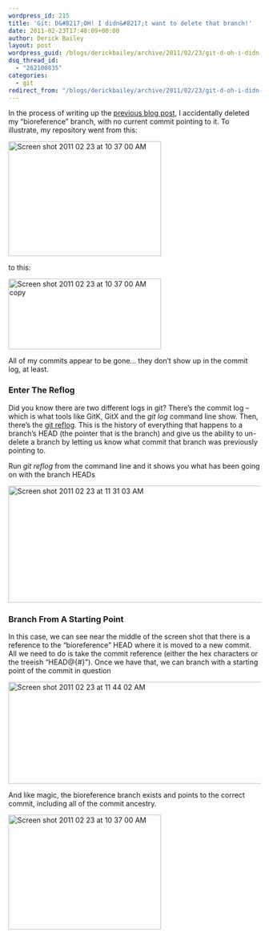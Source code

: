 ```yaml
---
wordpress_id: 215
title: 'Git: D&#8217;OH! I didn&#8217;t want to delete that branch!'
date: 2011-02-23T17:48:09+00:00
author: Derick Bailey
layout: post
wordpress_guid: /blogs/derickbailey/archive/2011/02/23/git-d-oh-i-didn-t-want-to-delete-that-branch.aspx
dsq_thread_id:
  - "262100835"
categories:
  - git
redirect_from: "/blogs/derickbailey/archive/2011/02/23/git-d-oh-i-didn-t-want-to-delete-that-branch.aspx/"
---
```

In the process of writing up the [previous blog post](http://www.lostechies.com/blogs/derickbailey/archive/2011/02/23/git-oops-i-didn-t-mean-to-commit-on-that-remote-tracking-branch.aspx), I accidentally deleted my &#8220;bioreference&#8221; branch, with no current commit pointing to it. To illustrate, my repository went from this:

<img src="http://lostechies.com/content/derickbailey/uploads/2011/03/Screen-shot-2011-02-23-at-10.37.00-AM.png" border="0" alt="Screen shot 2011 02 23 at 10 37 00 AM" width="305" height="229" />

to this:

<img src="http://lostechies.com/content/derickbailey/uploads/2011/03/Screen-shot-2011-02-23-at-10.37.00-AM-copy.png" border="0" alt="Screen shot 2011 02 23 at 10 37 00 AM copy" width="305" height="141" />

All of my commits appear to be gone&#8230; they don&#8217;t show up in the commit log, at least.

 

### Enter The Reflog

Did you know there are two different logs in git? There&#8217;s the commit log &#8211; which is what tools like GitK, GitX and the _git log_ command line show. Then, there&#8217;s the [git reflog](http://www.kernel.org/pub/software/scm/git/docs/git-reflog.html). This is the history of everything that happens to a branch&#8217;s HEAD (the pointer that is the branch) and give us the ability to un-delete a branch by letting us know what commit that branch was previously pointing to.

Run _git reflog_ from the command line and it shows you what has been going on with the branch HEADs

<img src="http://lostechies.com/content/derickbailey/uploads/2011/03/Screen-shot-2011-02-23-at-11.31.03-AM.png" border="0" alt="Screen shot 2011 02 23 at 11 31 03 AM" width="600" height="233" />

 

### Branch From A Starting Point

In this case, we can see near the middle of the screen shot that there is a reference to the &#8220;bioreference&#8221; HEAD where it is moved to a new commit. All we need to do is take the commit reference (either the hex characters or the treeish &#8220;HEAD@{#}&#8221;). Once we have that, we can branch with a starting point of the commit in question

<img src="http://lostechies.com/content/derickbailey/uploads/2011/03/Screen-shot-2011-02-23-at-11.44.02-AM.png" border="0" alt="Screen shot 2011 02 23 at 11 44 02 AM" width="507" height="203" />

And like magic, the bioreference branch exists and points to the correct commit, including all of the commit ancestry.

<img style="border: 0px initial initial" src="http://lostechies.com/content/derickbailey/uploads/2011/03/Screen-shot-2011-02-23-at-10.37.00-AM.png" border="0" alt="Screen shot 2011 02 23 at 10 37 00 AM" width="305" height="229" />